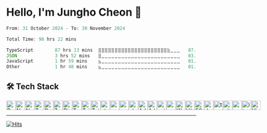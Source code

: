 # Hello, I'm Jungho Cheon 👋 



<!--START_SECTION:waka-->

```typescript
From: 31 October 2024 - To: 30 November 2024

Total Time: 98 hrs 22 mins

TypeScript        87 hrs 13 mins  ⣿⣿⣿⣿⣿⣿⣿⣿⣿⣿⣿⣿⣿⣿⣿⣿⣿⣿⣿⣿⣿⣷⣀⣀⣀   87.07 %
JSON              3 hrs 52 mins   ⣿⣀⣀⣀⣀⣀⣀⣀⣀⣀⣀⣀⣀⣀⣀⣀⣀⣀⣀⣀⣀⣀⣀⣀⣀   03.87 %
JavaScript        1 hr 59 mins    ⣦⣀⣀⣀⣀⣀⣀⣀⣀⣀⣀⣀⣀⣀⣀⣀⣀⣀⣀⣀⣀⣀⣀⣀⣀   01.99 %
Other             1 hr 48 mins    ⣦⣀⣀⣀⣀⣀⣀⣀⣀⣀⣀⣀⣀⣀⣀⣀⣀⣀⣀⣀⣀⣀⣀⣀⣀   01.81 %
```

<!--END_SECTION:waka-->

## 🛠️ **Tech Stack**

<div style="display: flex;">
  
<img src="https://img.shields.io/badge/React-282C34?logo=react&logoColor=#61DAFB" alt="React logo" title="React" height="25" /> 
<img src="https://img.shields.io/badge/Next.js-282C34?logo=Next.js&logoColor=#000000" alt="Next.js logo" title="Next.js" height="25" />
<img src="https://img.shields.io/badge/Vue-282C34?logo=Vue.js&logoColor=#4FC08D" alt="Next.js logo" title="Vue" height="25" />
<img src="https://img.shields.io/badge/TypeScript-282C34?logo=typescript&logoColor=3178C6" alt="TypeScript logo" title="TypeScript" height="25" />
<img src="https://img.shields.io/badge/Redux-282C34?logo=redux&logoColor=764ABC" alt="Redux logo" title="Redux" height="25" />
<img src="https://img.shields.io/badge/Zustand-282C34?logo=zustand&logoColor=764ABC" alt="Zustand logo" title="zustand" height="25" />
<img src="https://img.shields.io/badge/Pinia-282C34?logo=pinia&logoColor=764ABC" alt="Pinia logo" title="pinia" height="25" />
<img src="https://img.shields.io/badge/Tanstack Query-282C34?logo=tanstack&logoColor=764ABC" alt="Tanstack Query logo" title="Tanstack Query" height="25" />
<img src="https://img.shields.io/badge/Tailwindcss-282C34?logo=tailwindcss&logoColor=#06B6D4" alt="Tailwindcss logo" title="Tailwindcss" height="25" />
<img src="https://img.shields.io/badge/SCSS-282C34?logo=scss&logoColor=#06B6D4" alt="Tailwindcss logo" title="Tailwindcss" height="25" />
<img src="https://img.shields.io/static/v1?label=&message=styled-components&color=282C34&logo=styled-components&logoColor=DB7093" alt="styled-components logo" title="styled-components" height="25" />
<img src="https://img.shields.io/badge/Mui-282C34?logo=mui" alt="mui logo" title="mui" height="25" />
<img src="https://img.shields.io/badge/Ant Design-282C34?logo=ant design&logoColor=#0170FE" alt="mui logo" title="mui" height="25" />
<img src="https://img.shields.io/badge/Shadcn UI-282C34?logo=shadcn/ui&logoColor=#0170FE" alt="shadcn logo" title="shadcn" height="25" />
<img src="https://img.shields.io/badge/Ad Grid-282C34?" alt="Ad Grid logo" title="ag grid" height="25" />
<img src="https://img.shields.io/badge/Storybook-282C34?logo=storybook" alt="Ad Grid logo" title="ag grid" height="25" />
<img src="https://img.shields.io/badge/Axios-282C34?logo=axios" alt="axios logo" title="axios" height="25" />
<img src="https://img.shields.io/badge/Socket.io-282C34?logo=socket.io" alt="socket.io logo" title="socket.io" height="25" />
<img src="https://img.shields.io/badge/Webpack-282C34?logo=webpack" alt="Webpack logo" title="Webpack" height="25" />
<img src="https://img.shields.io/badge/Vite-282C34?logo=vite" alt="Vite logo" title="Vite" height="25" />
<img src="https://img.shields.io/badge/ESLint-282C34?logo=eslint&logoColor=4B32C3" alt="ESLint logo" title="ESLint" height="25" />
<img src="https://img.shields.io/badge/Docker-282C34?logo=docker" alt="docker logo" title="docker" height="25" />
<img src="https://img.shields.io/badge/Turborepo-282C34?logo=Turborepo" alt="turborepo logo" title="turborepo" height="25" />
<img src="https://img.shields.io/badge/Github Workflows-282C34?logo=Github" alt="github logo" title="github" height="25" />
<img src="https://img.shields.io/badge/Postman-282C34?logo=postman" alt="postman logo" title="postman" height="25" />
<img src="https://img.shields.io/badge/Iterm2-282C34?logo=iterm2" alt="iterm2 logo" title="iterm2" height="25" />
<img src="https://img.shields.io/badge/VS%20Code-282C34?logo=visual-studio-code&logoColor=007ACC" alt="Visual Studio Code logo" title="Visual Studio Code" height="25" />
</div>

---

[![Hits](https://hits.seeyoufarm.com/api/count/incr/badge.svg?url=https%3A%2F%2Fgithub.com%2FJungho-Cheon&count_bg=%2379C83D&title_bg=%23555555&icon=&icon_color=%23E7E7E7&title=hits&edge_flat=false)](https://hits.seeyoufarm.com)
